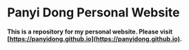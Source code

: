 # Panyi Dong Personal Website
**This is a repository for my personal website. Please visit [https://panyidong.github.io](https://panyidong.github.io).**